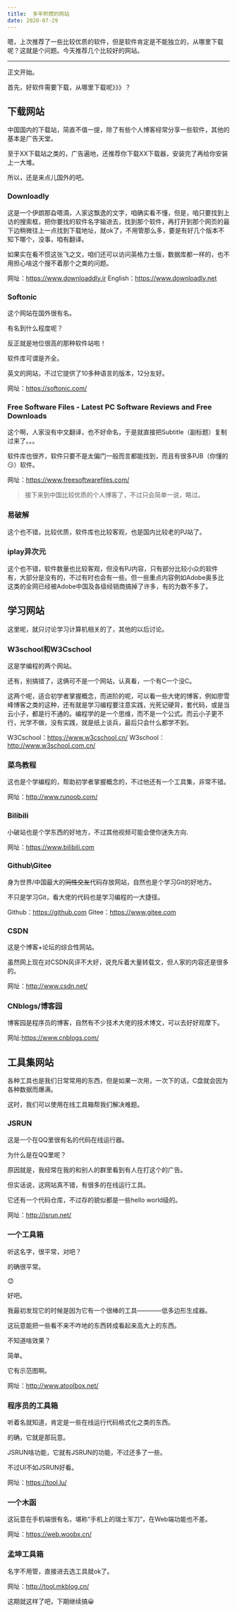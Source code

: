 ```yaml
---
title:  多年积攒的网站
date: 2020-07-29
---
```


嗯，上次推荐了一些比较优质的软件，但是软件肯定是不能独立的，从哪里下载呢？这就是个问题。今天推荐几个比较好的网站。

<!-- more -->

---
正文开始。

首先，好软件需要下载，从哪里下载呢》》》？

## 下载网站

中国国内的下载站，简直不值一提，除了有些个人博客经常分享一些软件，其他的基本是广告天堂。

至于XX下载站之类的，广告遍地，还推荐你下载XX下载器，安装完了再给你安装上一大堆。

所以，还是来点儿国外的吧。

### Downloadly

这是一个伊朗那旮嗒滴，人家这飘逸的文字，咱确实看不懂，但是，咱只要找到上访的搜索框，把你要找的软件名字输进去，找到那个软件，再打开到那个网页的最下边稍微往上一点找到下载地址，就ok了，不用管那么多，要是有好几个版本不知下哪个，没事，咱有翻译。

如果实在看不惯这张飞之文，咱们还可以访问英格力士版，数据库都一样的，也不用担心啥这个搜不着那个之类的问题。

网址：https://www.downloaddly.ir
English：https://www.downloadly.net

### Softonic

这个网站在国外很有名。

有名到什么程度呢？

反正就是地位很高的那种软件站啦！

软件库可谓是齐全。

英文的网站，不过它提供了10多种语言的版本，12分友好。

网址：https://softonic.com/

### Free Software Files - Latest PC Software Reviews and Free Downloads

这个啊，人家没有中文翻译，也不好命名，于是就直接把Subtitle（副标题）复制过来了。。。

软件库也很齐，软件只要不是太偏门一般而言都能找到，而且有很多PJB（你懂的😏）软件。

网址：https://www.freesoftwarefiles.com/



<blockquote>接下来到中国比较优质的个人博客了，不过只会简单一说，略过。</blockquote>

### 易破解

这个也不错，比较优质，软件库也比较客观，也是国内比较老的PJ站了。

### iplay异次元

这个也不错，软件数量也比较客观，但没有PJ内容，只有部分比较小众的软件有，大部分是没有的，不过有时也会有一些。但一些重点内容例如Adobe奥多比这类的全网已经被Adobe中国及各级经销商搞掉了许多，有的为数不多了。

## 学习网站

这里呢，就只讨论学习计算机相关的了，其他的以后讨论。

### W3school和W3Cschool

这是学编程的两个网站。

还有，别搞错了，这俩可不是一个网站，认真看，一个有C一个没C。

这两个呢，适合初学者掌握概念，而进阶的呢，可以看一些大佬的博客，例如廖雪峰博客之类的这种，还有就是学习编程要注意实践，光死记硬背，套代码，或是当云小子，都是行不通的。编程学的是一个思维，而不是一个公式。而云小子更不行，光学不做，没有实践，就是纸上谈兵，最后只会什么都学不到。

W3Cschool：https://www.w3cschool.cn/
W3school：http://www.w3school.com.cn/

### 菜鸟教程

这也是个学编程的，帮助初学者掌握概念的，不过他还有一个工具集，非常不错。

网址：http://www.runoob.com/

### Bilibili

小破站也是个学东西的好地方，不过其他视频可能会使你迷失方向.

网址：https://www.bilibili.com

### Github\Gitee

身为世界/中国最大的<s>同性交友</s>代码存放网站，自然也是个学习Git的好地方。

不只是学习Git，看大佬的代码也是学习编程的一大捷径。

Github：https://github.com
Gitee：https://www.gitee.com
### CSDN

这是个博客+论坛的综合性网站。

虽然网上现在对CSDN风评不大好，说充斥着大量转载文，但人家的内容还是很多的。

网址：http://www.csdn.net/

### CNblogs/博客园

博客园是程序员的博客，自然有不少技术大佬的技术博文，可以去好好观摩下。

网址:https://www.cnblogs.com/

## 工具集网站

各种工具也是我们日常常用的东西，但是如果一次用，一次下的话，C盘就会因为各种数据而爆满。

这时，我们可以使用在线工具箱帮我们解决难题。

### JSRUN

这是一个在QQ里很有名的代码在线运行器。

为什么是在QQ里呢？

原因就是，我经常在我的和别人的群里看到有人在打这个的广告。

但实话说，这网站真不错，有很多的在线运行工具。

它还有一个代码仓库，不过存的貌似都是一些hello world级的。

网址：http://jsrun.net/

### 一个工具箱

听这名字，很平常，对吧？

的确很平常。

😊

好吧。

我最初发现它的时候是因为它有一个很棒的工具————低多边形生成器。

这玩意能把一些看不来不咋地的东西转成看起来高大上的东西。

不知道啥效果？

简单。

它有示范图啊。

网址：http://www.atoolbox.net/

### 程序员的工具箱

听着名就知道，肯定是一些在线运行代码格式化之类的东西。

的确，它就是那玩意。

JSRUN啥功能，它就有JSRUN的功能，不过还多了一些。

不过UI不如JSRUN好看。

网址：https://tool.lu/

### 一个木函

这玩意在手机端很有名，堪称“手机上的瑞士军刀”，在Web端功能也不差。

网址：https://web.woobx.cn/

### 孟坤工具箱

名字不用管，直接进去选工具就ok了。

网址：http://tool.mkblog.cn/


这期就这样了吧，下期继续搞😀
